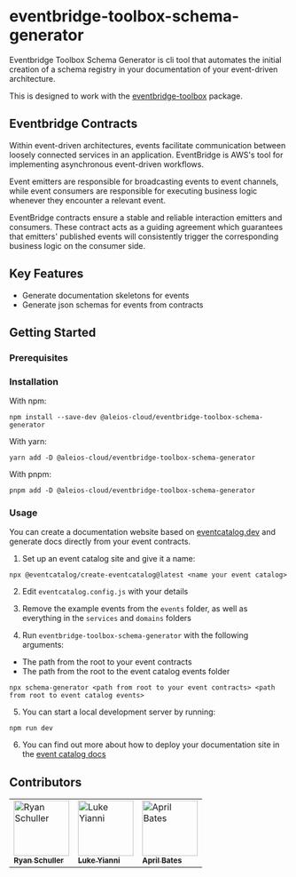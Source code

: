 # eventbridge-toolbox-schema-generator

Eventbridge Toolbox Schema Generator is cli tool that automates the initial creation of a schema registry in your documentation of your event-driven architecture.

This is designed to work with the [eventbridge-toolbox](https://github.com/aleios-cloud/eventbridge-toolbox) package.

## Eventbridge Contracts

Within event-driven architectures, events facilitate communication between loosely connected services in an application. EventBridge is AWS's tool for implementing asynchronous event-driven workflows.

Event emitters are responsible for broadcasting events to event channels, while event consumers are responsible for executing business logic whenever they encounter a relevant event.

EventBridge contracts ensure a stable and reliable interaction emitters and consumers. These contract acts as a guiding agreement which guarantees that emitters' published events will consistently trigger the corresponding business logic on the consumer side.

## Key Features

- Generate documentation skeletons for events
- Generate json schemas for events from contracts

## Getting Started

### Prerequisites

### Installation

With npm:

```
npm install --save-dev @aleios-cloud/eventbridge-toolbox-schema-generator
```

With yarn:

```
yarn add -D @aleios-cloud/eventbridge-toolbox-schema-generator
```

With pnpm:

```
pnpm add -D @aleios-cloud/eventbridge-toolbox-schema-generator
```

### Usage

You can create a documentation website based on [eventcatalog.dev](https://www.eventcatalog.dev/) and generate docs directly from your event contracts.

1. Set up an event catalog site and give it a name:

```
npx @eventcatalog/create-eventcatalog@latest <name your event catalog>
```

2. Edit `eventcatalog.config.js` with your details

3. Remove the example events from the `events` folder, as well as everything in the `services` and `domains` folders

4. Run `eventbridge-toolbox-schema-generator` with the following arguments:

- The path from the root to your event contracts
- The path from the root to the event catalog events folder

```
npx schema-generator <path from root to your event contracts> <path from root to event catalog events>
```

5. You can start a local development server by running:

```
npm run dev
```

6. You can find out more about how to deploy your documentation site in the [event catalog docs](https://www.eventcatalog.dev/docs/guides/deployment)

## Contributors

<!-- markdownlint-disable -->
<table>
  <tbody>
    <tr>
      <td valign="top"><a href="https://github.com/RyanT5"><img src="https://avatars.githubusercontent.com/u/22382958?v=4" width="100px;" alt="Ryan Schuller"/><br /><sub><b>Ryan Schuller</b></sub></a></td>
      <td valign="top"><a href="https://github.com/lukey-aleios"><img src="https://avatars.githubusercontent.com/u/93375669?v=4" width="100px;" alt="Luke Yianni"/><br /><sub><b>Luke Yianni</b></sub></a></td>
      <td valign="top"><a href="https://github.com/april-bates-aleios"><img src="https://avatars.githubusercontent.com/u/124585201?v=4" width="100px;" alt="April Bates"/><br /><sub><b>April Bates</b></sub></a></td>
    </tr>
  </tbody>
</table>
<!-- markdownlint-restore -->
